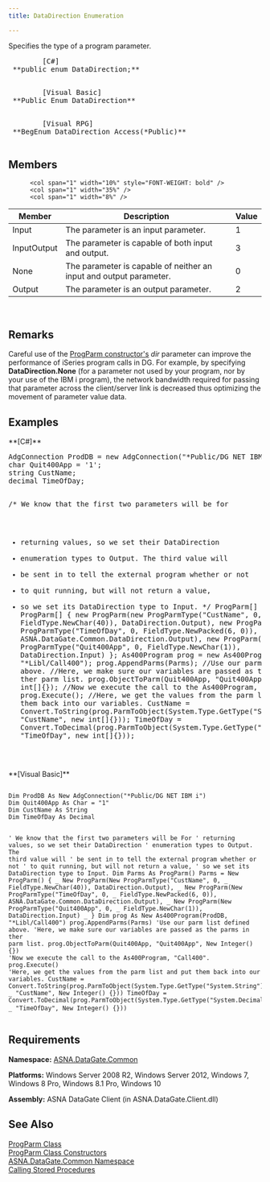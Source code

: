 ```yaml
---
title: DataDirection Enumeration

---
```


Specifies the type of a program parameter.
<pre class="prettyprint">
        <span class="lang">[C#]</span>
 **public enum DataDirection;** 
      </pre>
<pre class="prettyprint">
        <span class="lang">[Visual Basic] </span>
 **Public Enum DataDirection** 
      </pre>
<pre class="prettyprint">
        <span class="lang">[Visual RPG]</span>
 **BegEnum DataDirection Access(*Public)** 
      </pre>

## Members


          <col span="1" width="10%" style="FONT-WEIGHT: bold" />
          <col span="1" width="35%" />
          <col span="1" width="8%" />

| Member | Description | Value |
| ---- | ---- | ---- |
| Input | The parameter is an input parameter. | 1 |
| InputOutput | The parameter is capable of both input and output. | 3 |
| None | The parameter is capable of neither an input and output parameter. | 0 |
| Output | The parameter is an output parameter. | 2 |



<br />

## Remarks

Careful use of the [ProgParm constructor's](prog-parm-class-prog-parm-method-main.html) *dir* parameter can improve the performance of iSeries program calls in DG. For example, by specifying **DataDirection.None** (for a parameter not used by your program, nor by your use of the IBM i program), the network bandwidth required for passing that parameter across the client/server link is decreased thus optimizing the movement of parameter value data. 
## Examples

<span class="lang">
 **[C#]** 
        </span>
<pre>
AdgConnection ProdDB = new AdgConnection("*Public/DG NET IBM i");
char Quit400App = '1';
string CustName;
decimal TimeOfDay;

  /* We know that the first two parameters will be for
   * returning values, so we set their DataDirection
   * enumeration types to Output. The third value will
   * be sent in to tell the external program whether or not
   * to quit running, but will not return a value,
   * so we set its DataDirection type to Input. */
  ProgParm[] Parms = new ProgParm[]
  {
      new ProgParm(new ProgParmType("CustName", 0, 
          FieldType.NewChar(40)), DataDirection.Output),
      new ProgParm(new ProgParmType("TimeOfDay", 0, 
          FieldType.NewPacked(6, 0)), ASNA.DataGate.Common.DataDirection.Output),
      new ProgParm(new ProgParmType("Quit400App", 0, 
          FieldType.NewChar(1)), DataDirection.Input)
  };
  As400Program prog = new As400Program(ProdDB, "*Libl/Call400");
  prog.AppendParms(Parms); //Use our parm list defined above.
  //Here, we make sure our variables are passed as the parms in ther parm list.
  prog.ObjectToParm(Quit400App, "Quit400App", new int[]{});
  //Now we execute the call to the As400Program, "Call400".
  prog.Execute();
  //Here, we get the values from the parm list and put them back into our variables.
  CustName = Convert.ToString(prog.ParmToObject(System.Type.GetType("System.String"), 
      "CustName", new int[]{}));
  TimeOfDay = Convert.ToDecimal(prog.ParmToObject(System.Type.GetType("System.Decimal"), 
      "TimeOfDay", new int[]{}));
</pre>
        <span class="lang">
 **[Visual Basic]** 
        </span>
<pre class="prettyprint"><code class="language-vbnet">
Dim ProdDB As New AdgConnection("*Public/DG NET IBM i")
Dim Quit400App As Char = "1"
Dim CustName As String
Dim TimeOfDay As Decimal

  ' We know that the first two parameters will be For
  ' returning values, so we set their DataDirection
  ' enumeration types to Output. The third value will
  ' be sent in to tell the external program whether or not
  ' to quit running, but will not return a value,
  ' so we set its DataDirection type to Input. 
Dim Parms As ProgParm()
Parms = New ProgParm() { _
  New ProgParm(New ProgParmType("CustName", 0, _
      FieldType.NewChar(40)), DataDirection.Output), _
  New ProgParm(New ProgParmType("TimeOfDay", 0, _
      FieldType.NewPacked(6, 0)), ASNA.DataGate.Common.DataDirection.Output), _
  New ProgParm(New ProgParmType("Quit400App", 0, _
      FieldType.NewChar(1)), DataDirection.Input) _
  }
Dim prog As New As400Program(ProdDB, "*Libl/Call400")
prog.AppendParms(Parms) 'Use our parm list defined above.
'Here, we make sure our variables are passed as the parms in ther parm list.
prog.ObjectToParm(Quit400App, "Quit400App", New Integer() {})
'Now we execute the call to the As400Program, "Call400".
prog.Execute()
'Here, we get the values from the parm list and put them back into our variables.
CustName = Convert.ToString(prog.ParmToObject(System.Type.GetType("System.String"), _
    "CustName", New Integer() {}))
TimeOfDay = Convert.ToDecimal(prog.ParmToObject(System.Type.GetType("System.Decimal"), _
    "TimeOfDay", New Integer() {}))</code>
</pre>

## Requirements

**Namespace:** [ASNA.DataGate.Common](datagate-common-namespace.html) 

**Platforms:** Windows Server 2008 R2, Windows Server 2012, Windows 7, Windows 8 Pro, Windows 8.1 Pro, Windows 10

**Assembly:** ASNA DataGate Client (in ASNA.DataGate.Client.dll)
## See Also


[ProgParm Class](prog-parm-class.html)
      <br />
[ProgParm Class Constructors](prog-parm-class-prog-parm-method-main.html)
      <br />
[ASNA.DataGate.Common Namespace](datagate-common-namespace.html)
      <br />
[Calling Stored Procedures](calling-stored-procedures.html)

